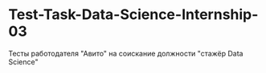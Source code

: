 # Test-Task-Data-Science-Internship-03
Тесты работодателя "Авито" на соискание должности "стажёр Data Science"
